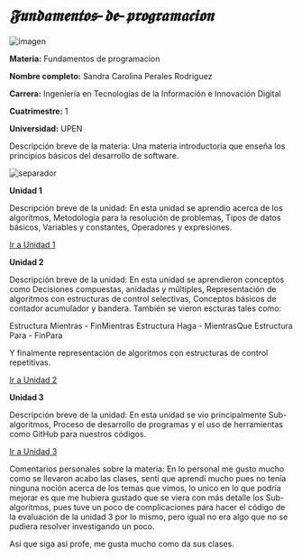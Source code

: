 # *𝕱𝖚𝖓𝖉𝖆𝖒𝖊𝖓𝖙𝖔𝖘-𝖉𝖊-𝖕𝖗𝖔𝖌𝖗𝖆𝖒𝖆𝖈𝖎𝖔𝖓*
![imagen](https://i.pinimg.com/originals/84/da/da/84dada0a5dcfd790700df3dd87897aef.gif)


**Materia:** Fundamentos de programacion

**Nombre completo:** Sandra Carolina Perales Rodriguez

**Carrera:** Ingeniería en Tecnologías de la Información e Innovación Digital

**Cuatrimestre:** 1

**Universidad:** UPEN

Descripción breve de la materia: Una materia introductoria que enseña los principios básicos del desarrollo de software.

![separador](https://i.pinimg.com/originals/00/56/0c/00560cc961ecf456140d026801303954.gif)

**Unidad 1**

Descripción breve de la unidad: En esta unidad se aprendio acerca de los algoritmos, Metodología para la resolución de
problemas, Tipos de datos básicos, Variables y constantes, Operadores y expresiones.

[Ir a Unidad 1](https://github.com/UngivenStar/Fundamentos-de-programaci-n/tree/main/U1)

**Unidad 2**

Descripción breve de la unidad: En esta unidad se aprendieron conceptos como Decisiones compuestas, anidadas y
múltiples, Representación de algoritmos con estructuras de control selectivas, Conceptos básicos de contador acumulador y bandera.
También se vieron escturas tales como:

Estructura Mientras - FinMientras
Estructura Haga - MientrasQue
Estructura Para - FinPara

Y finalmente representación de algoritmos con estructuras de control repetitivas.

[Ir a Unidad 2](https://github.com/UngivenStar/Fundamentos-de-programaci-n/tree/main/U2)

**Unidad 3**

Descripción breve de la unidad: En esta unidad se vio principalmente Sub-algoritmos, Proceso de desarrollo de programas y el uso de herramientas como GitHub para nuestros códigos.

[Ir a Unidad 3](https://github.com/UngivenStar/Fundamentos-de-programaci-n/tree/main/U3%20)

Comentarios personales sobre la materia:
En lo personal me gusto mucho como se llevaron acabo las clases, sentí que aprendí mucho pues no tenía ninguna noción acerca de los temas que vimos,
lo unico en lo que podría mejorar es que me hubiera gustado que se viera con más detalle los Sub-algoritmos, pues tuve un poco de complicaciones para
hacer el código de la evaluación de la unidad 3 por lo mismo, pero igual no era algo que no se pudiera resolver investigando un poco.

Así que siga así profe, me gusta mucho como da sus clases.
